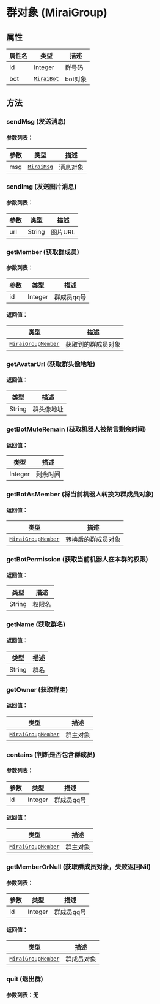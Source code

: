 # 群对象 (MiraiGroup)

## 属性

| 属性名 | 类型                            | 描述    |
| ------ | ------------------------------- | ------- |
| id     | Integer                         | 群号码  |
| bot    | [`MiraiBot`](/docs/miraibot.md) | bot对象 |

## 方法

### sendMsg (发送消息)

#### 参数列表：

| 参数 | 类型                            | 描述     |
| ---- | ------------------------------- | -------- |
| msg  | [`MiraiMsg`](/docs/miraimsg.md) | 消息对象 |

### sendImg (发送图片消息)

#### 参数列表：

| 参数 | 类型                            | 描述     |
| ---- | ------------------------------- | -------- |
| url  | String | 图片URL |

### getMember (获取群成员)

#### 参数列表：

| 参数 | 类型    | 描述       |
| ---- | ------- | ---------- |
| id   | Integer | 群成员qq号 |

#### 返回值：

| 类型                                            | 描述               |
| ----------------------------------------------- | ------------------ |
| [`MiraiGroupMember`](/docs/miraigroupmember.md) | 获取到的群成员对象 |

### getAvatarUrl (获取群头像地址)

#### 返回值：

| 类型   | 描述       |
| ------ | ---------- |
| String | 群头像地址 |

### getBotMuteRemain (获取机器人被禁言剩余时间)

#### 返回值：

| 类型    | 描述     |
| ------- | -------- |
| Integer | 剩余时间 |


### getBotAsMember (将当前机器人转换为群成员对象)

#### 返回值：

| 类型                                            | 描述               |
| ----------------------------------------------- | ------------------ |
| [`MiraiGroupMember`](/docs/miraigroupmember.md) | 转换后的群成员对象 |


### getBotPermission (获取当前机器人在本群的权限)

#### 返回值：

| 类型   | 描述   |
| ------ | ------ |
| String | 权限名 |


### getName (获取群名)

#### 返回值：

| 类型   | 描述 |
| ------ | ---- |
| String | 群名 |


### getOwner (获取群主)

#### 返回值：

| 类型                                            | 描述     |
| ----------------------------------------------- | -------- |
| [`MiraiGroupMember`](/docs/miraigroupmember.md) | 群主对象 |

### contains (判断是否包含群成员)

#### 参数列表：

| 参数 | 类型    | 描述       |
| ---- | ------- | ---------- |
| id   | Integer | 群成员qq号 |

#### 返回值：

| 类型                                            | 描述     |
| ----------------------------------------------- | -------- |
| [`MiraiGroupMember`](/docs/miraigroupmember.md) | 群主对象 |

### getMemberOrNull (获取群成员对象，失败返回Nil)

#### 参数列表：

| 参数 | 类型    | 描述       |
| ---- | ------- | ---------- |
| id   | Integer | 群成员qq号 |

#### 返回值：

| 类型                                            | 描述       |
| ----------------------------------------------- | ---------- |
| [`MiraiGroupMember`](/docs/miraigroupmember.md) | 群成员对象 |


### quit (退出群)

#### 参数列表：无